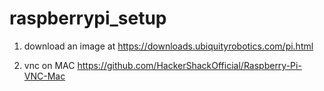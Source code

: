 # raspberrypi_setup
1. download an image at
https://downloads.ubiquityrobotics.com/pi.html


2. vnc on MAC
https://github.com/HackerShackOfficial/Raspberry-Pi-VNC-Mac
